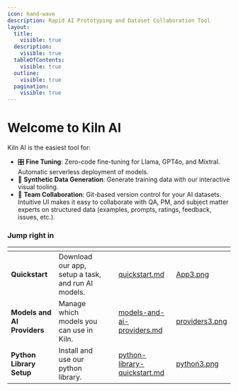 ```yaml
---
icon: hand-wave
description: Rapid AI Prototyping and Dataset Collaboration Tool
layout:
  title:
    visible: true
  description:
    visible: true
  tableOfContents:
    visible: true
  outline:
    visible: true
  pagination:
    visible: true
---
```


# Welcome to Kiln AI

Kiln AI is the easiest tool for:

* 🎛️ **Fine Tuning**: Zero-code fine-tuning for Llama, GPT4o, and Mixtral. Automatic serverless deployment of models.
* 🤖 **Synthetic Data Generation**: Generate training data with our interactive visual tooling.
* 🤝 **Team Collaboration**: Git-based version control for your AI datasets. Intuitive UI makes it easy to collaborate with QA, PM, and subject matter experts on structured data (examples, prompts, ratings, feedback, issues, etc.).

### Jump right in

<table data-view="cards"><thead><tr><th></th><th></th><th data-hidden></th><th data-hidden data-card-target data-type="content-ref"></th><th data-hidden data-card-cover data-type="files"></th></tr></thead><tbody><tr><td> <strong>Quickstart</strong></td><td>Download our app, setup a task, and run AI models.</td><td></td><td><a href="getting-started/quickstart.md">quickstart.md</a></td><td><a href=".gitbook/assets/App3.png">App3.png</a></td></tr><tr><td><strong>Models and AI Providers</strong></td><td>Manage which models you can use in Kiln.</td><td></td><td><a href="docs/models-and-ai-providers.md">models-and-ai-providers.md</a></td><td><a href=".gitbook/assets/providers3.png">providers3.png</a></td></tr><tr><td><strong>Python Library Setup</strong></td><td>Install and use our python library.</td><td></td><td><a href="getting-started/python-library-quickstart.md">python-library-quickstart.md</a></td><td><a href=".gitbook/assets/python3.png">python3.png</a></td></tr></tbody></table>
